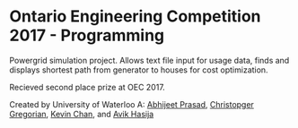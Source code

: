 # Ontario Engineering Competition 2017 - Programming

Powergrid simulation project. Allows text file input for usage data, finds and displays shortest path from generator to houses for cost optimization.

Recieved second place prize at OEC 2017.

Created by University of Waterloo A: [Abhijeet Prasad](https://github.com/AbhiPrasad), [Christopger Gregorian](https://github.com/csgregorian), [Kevin Chan](https://github.com/kevnchan), and [Avik Hasija](https://github.com/AvikHasija)
